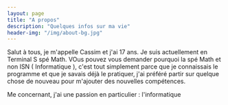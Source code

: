 ```yaml
---
layout: page
title: "A propos"
description: "Quelques infos sur ma vie"
header-img: "/img/about-bg.jpg"
---
```


Salut à tous, je m'appelle Cassim et j'ai 17 ans. Je suis actuellement en Terminal S spé Math. VOus pouvez vous demander pourquoi la spé Math et non ISN ( Informatique ), c'est tout simplement parce que je connaissais le programme et que je savais déjà le pratiquer, j'ai préféré partir sur quelque chose de nouveau pour m'ajouter des nouvelles compétences.

Me concernant, j'ai une passion en particulier : l'informatique